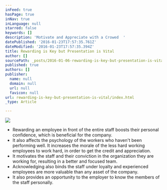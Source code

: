 ```yaml
---
inFeed: true
hasPage: true
inNav: true
inLanguage: null
starred: false
keywords: []
description: 'Motivate and Appreciate with a Crowed  '
datePublished: '2016-01-23T17:57:35.761Z'
dateModified: '2016-01-23T17:57:35.394Z'
title: Rewarding is Key but Presentation is Vital
author: []
sourcePath: _posts/2016-01-06-rewarding-is-key-but-presentation-is-vital.md
published: true
authors: []
publisher:
  name: null
  domain: null
  url: null
  favicon: null
url: rewarding-is-key-but-presentation-is-vital/index.html
_type: Article

---
```

![](https://the-grid-user-content.s3-us-west-2.amazonaws.com/076cb986-1aa8-4046-95bb-1d0d3b517ff2.jpg)

* Rewarding an employee in front of the entire staff boosts their personal confidence, which is beneficial for the company.
* It also affects the psychology of the workers who haven't been performing well. It increases the morale of the less hard working employees to work hard, in order to get the credit and appreciation.
* It motivates the staff and their conviction in the organization they are working for, resulting in a better and focused team.
* Acknowledging also binds the staff under loyalty and experienced employees are more valuable than any asset of the company.
* It also provides an opportunity to the employer to know the members of the staff personally.